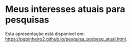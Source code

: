 
# Meus interesses atuais para pesquisas

<!-- badges: start -->
<!-- badges: end -->

Esta apresentação está disponível em: <https://pgpinheiro2.github.io/pesquisa_pg/pesq_atual.html>.

